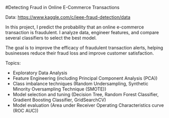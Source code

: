 #Detecting Fraud in Online E-Commerce Transactions

Data: https://www.kaggle.com/c/ieee-fraud-detection/data

In this project, I predict the probability that an online e-commerce transaction is fraudulent. I analyze data, engineer features, and compare several classifiers to select the best model.

The goal is to improve the efficacy of fraudulent transaction alerts, helping businesses reduce their fraud loss and improve customer satisfaction.

Topics:

- Exploratory Data Analysis
- Feature Engineering (including Principal Component Analysis (PCA))
- Class imbalance techniques (Random Undersampling, Synthetic Minority Oversampling Technique (SMOTE))
- Model selection and tuning (Decision Tree, Random Forest Classifier, Gradient Boosting Classifier, GridSearchCV)
- Model evaluation (Area under Receiver Operating Characteristics curve (ROC AUC))
